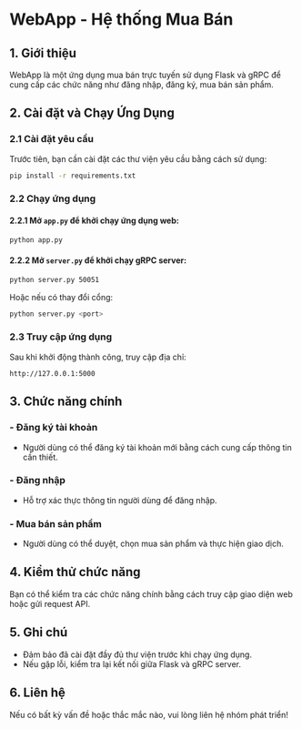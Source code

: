 # WebApp - Hệ thống Mua Bán

## 1. Giới thiệu
WebApp là một ứng dụng mua bán trực tuyến sử dụng Flask và gRPC để cung cấp các chức năng như đăng nhập, đăng ký, mua bán sản phẩm.

## 2. Cài đặt và Chạy Ứng Dụng
### 2.1 Cài đặt yêu cầu
Trước tiên, bạn cần cài đặt các thư viện yêu cầu bằng cách sử dụng:
```bash
pip install -r requirements.txt
```

### 2.2 Chạy ứng dụng
#### 2.2.1 Mở `app.py` để khởi chạy ứng dụng web:
```bash
python app.py
```
#### 2.2.2 Mở `server.py` để khởi chạy gRPC server:
```bash
python server.py 50051
```
Hoặc nếu có thay đổi cổng:
```bash
python server.py <port>
```

### 2.3 Truy cập ứng dụng
Sau khi khởi động thành công, truy cập địa chỉ:
```
http://127.0.0.1:5000
```

## 3. Chức năng chính
### - Đăng ký tài khoản
- Người dùng có thể đăng ký tài khoản mới bằng cách cung cấp thông tin cần thiết.

### - Đăng nhập
- Hỗ trợ xác thực thông tin người dùng để đăng nhập.

### - Mua bán sản phẩm
- Người dùng có thể duyệt, chọn mua sản phẩm và thực hiện giao dịch.

## 4. Kiểm thử chức năng
Bạn có thể kiểm tra các chức năng chính bằng cách truy cập giao diện web hoặc gửi request API.

## 5. Ghi chú
- Đảm bảo đã cài đặt đầy đủ thư viện trước khi chạy ứng dụng.
- Nếu gặp lỗi, kiểm tra lại kết nối giữa Flask và gRPC server.

## 6. Liên hệ
Nếu có bất kỳ vấn đề hoặc thắc mắc nào, vui lòng liên hệ nhóm phát triển!
